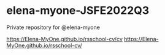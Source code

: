 # elena-myone-JSFE2022Q3

Private repository for @elena-myone

https://Elena-MyOne.github.io/rsschool-cv/cv
https://Elena-MyOne.github.io/rsschool-cv/

